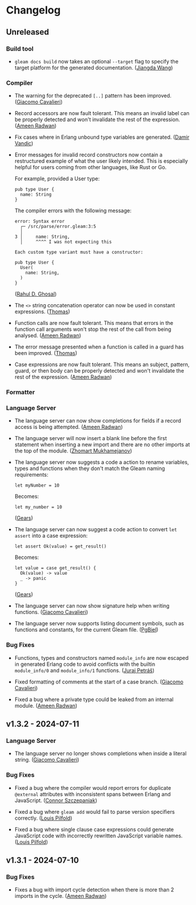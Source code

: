 # Changelog

## Unreleased

### Build tool

- `gleam docs build` now takes an optional `--target` flag to specify the target
  platform for the generated documentation.
  ([Jiangda Wang](https://github.com/frank-iii))

### Compiler

- The warning for the deprecated `[..]` pattern has been improved.
  ([Giacomo Cavalieri](https://github.com/giacomocavalieri))

- Record accessors are now fault tolerant. This means an invalid label can be
  properly detected and won't invalidate the rest of the expression.
  ([Ameen Radwan](https://github.com/Acepie))

- Fix cases where in Erlang unbound type variables are generated.
  ([Damir Vandic](https://github.com/dvic))

- Error messages for invalid record constructors now contain a restructured
  example of what the user likely intended. This is especially helpful for
  users coming from other languages, like Rust or Go.

  For example, provided a User type:

  ```gleam
  pub type User {
    name: String
  }
  ```

  The compiler errors with the following message:

  ```
  error: Syntax error
    ┌─ /src/parse/error.gleam:3:5
    │
  3 │     name: String,
    │     ^^^^ I was not expecting this

  Each custom type variant must have a constructor:

  pub type User {
    User(
      name: String,
    )
  }
  ```

  ([Rahul D. Ghosal](https://github.com/rdghosal))

- The `<>` string concatenation operator can now be used in constant
  expressions.
  ([Thomas](https://github.com/DeviousStoat))

- Function calls are now fault tolerant. This means that errors in the function
  call arguments won't stop the rest of the call from being analysed.
  ([Ameen Radwan](https://github.com/Acepie))

- The error message presented when a function is called in a guard has been
  improved.
  ([Thomas](https://github.com/DeviousStoat))

- Case expressions are now fault tolerant. This means an subject, pattern,
  guard, or then body can be properly detected and won't invalidate the rest
  of the expression.
  ([Ameen Radwan](https://github.com/Acepie))

### Formatter

### Language Server

- The language server can now show completions for fields if a record access is
  being attempted.
  ([Ameen Radwan](https://github.com/Acepie))

- The language server will now insert a blank line before the first statement
  when inserting a new import and there are no other imports at the top of the
  module.
  ([Zhomart Mukhamejanov](https://github.com/Zhomart))

- The language server now suggests a code a action to rename variables, types
  and functions when they don't match the Gleam naming requirements:

  ```gleam
  let myNumber = 10
  ```

  Becomes:

  ```gleam
  let my_number = 10
  ```

  ([Gears](https://github.com/gearsdatapacks))

- The language server can now suggest a code action to convert `let assert` into
  a case expression:

  ```gleam
  let assert Ok(value) = get_result()
  ```

  Becomes:

  ```gleam
  let value = case get_result() {
    Ok(value) -> value
    _ -> panic
  }
  ```

  ([Gears](https://github.com/gearsdatapacks))

- The language server can now show signature help when writing functions.
  ([Giacomo Cavalieri](https://github.com/giacomocavalieri))

- The language server now supports listing document symbols, such as functions and constants, for the current Gleam file.
  ([PgBiel](https://github.com/PgBiel))

### Bug Fixes

- Functions, types and constructors named `module_info` are now escaped
  in generated Erlang code to avoid conflicts with the builtin
  `module_info/0` and `module_info/1` functions.
  ([Juraj Petráš](https://github.com/Hackder))

- Fixed formatting of comments at the start of a case branch.
  ([Giacomo Cavalieri](https://github.com/giacomocavalieri))

- Fixed a bug where a private type could be leaked from an internal module.
  ([Ameen Radwan](https://github.com/Acepie))

## v1.3.2 - 2024-07-11

### Language Server

- The language server no longer shows completions when inside a literal string.
  ([Giacomo Cavalieri](https://github.com/giacomocavalieri))

### Bug Fixes

- Fixed a bug where the compiler would report errors for duplicate `@external`
  attributes with inconsistent spans between Erlang and JavaScript.
  ([Connor Szczepaniak](https://github.com/cszczepaniak))

- Fixed a bug where `gleam add` would fail to parse version specifiers
  correctly.
  ([Louis Pilfold](https://github.com/lpil))

- Fixed a bug where single clause case expressions could generate JavaScript
  code with incorrectly rewritten JavaScript variable names.
  ([Louis Pilfold](https://github.com/lpil))

## v1.3.1 - 2024-07-10

### Bug Fixes

- Fixes a bug with import cycle detection when there is more than 2 imports in
  the cycle.
  ([Ameen Radwan](https://github.com/Acepie))
